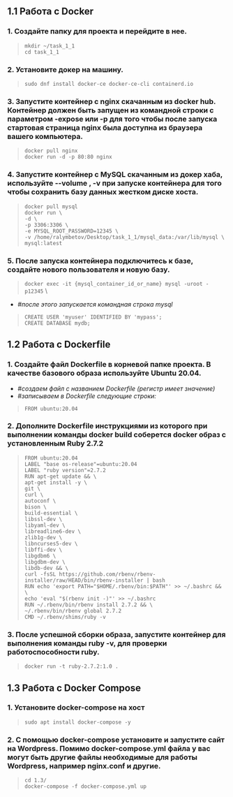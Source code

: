 ## 1.1 Работа с Docker

### 1. Создайте папку для проекта и перейдите в нее.

> `mkdir ~/task_1_1` \
> `cd task_1_1`

### 2. Установите докер на машину.

> `sudo dnf install docker-ce docker-ce-cli containerd.io`

### 3. Запустите контейнер с nginx скачанным из docker hub. Контейнер должен быть запущен из командной строки с параметром -expose или -p для того чтобы после запуска стартовая страница nginx была доступна из браузера вашего компьютера.

> `docker pull nginx` \
> `docker run -d -p 80:80 nginx`

### 4. Запустите контейнер с MySQL скачанным из докер хаба, используйте --volume , -v при запуске контейнера для того чтобы сохранить базу данных жестком диске хоста.

> `docker pull mysql` \
> `docker run \`\
> `-d \`\
> `-p 3306:3306 \`\
> `-e MYSQL_ROOT_PASSWORD=12345 \`\
> `-v /home/ralymbetov/Desktop/task_1_1/mysql_data:/var/lib/mysql \`\
> `mysql:latest`

### 5. После запуска контейнера подключитесь к базе, создайте нового пользователя и новую базу.

> `docker exec -it {mysql_container_id_or_name} mysql -uroot -p12345` \

- _#после этого запускается командная строка mysql_

> `CREATE USER 'myuser' IDENTIFIED BY 'mypass';` \
> `CREATE DATABASE mydb;`

## 1.2 Работа с Dockerfile

### 1. Создайте файл Dockerfile в корневой папке проекта. В качестве базового образа используйте Ubuntu 20.04.

- _#создаем файл с названием Dockerfile (регистр имеет значение)_
- _#записываем в Dockerfile следующие строки:_

> `FROM ubuntu:20.04`

### 2. Дополните Dockerfile инструкциями из которого при выполнении команды docker build соберется docker образ с установленным Ruby 2.7.2

> `FROM ubuntu:20.04` \
> `LABEL "base os-release"=ubuntu:20.04 ` \
> `LABEL "ruby version"=2.7.2` \
> `RUN apt-get update && \` \
> `apt-get install -y \`\
> `git \`\
> `curl \`\
> `autoconf \`\
> `bison \`\
> `build-essential \`\
> `libssl-dev \`\
> `libyaml-dev \`\
> `libreadline6-dev \`\
> `zlib1g-dev \`\
> `libncurses5-dev \`\
> `libffi-dev \`\
> `libgdbm6 \`\
> `libgdbm-dev \`\
> `libdb-dev && \`\
> `curl -fsSL https://github.com/rbenv/rbenv-installer/raw/HEAD/bin/rbenv-installer | bash` \
> `RUN echo 'export PATH="$HOME/.rbenv/bin:$PATH"' >> ~/.bashrc && \` \
> `echo 'eval "$(rbenv init -)"' >> ~/.bashrc ` \
> `RUN ~/.rbenv/bin/rbenv install 2.7.2 && \` \
> `~/.rbenv/bin/rbenv global 2.7.2 ` \
> `CMD ~/.rbenv/shims/ruby -v`

### 3. После успешной сборки образа, запустите контейнер для выполнения команды ruby -v, для проверки работоспособности ruby.

> `docker run -t ruby-2.7.2:1.0 .`

## 1.3 Работа с Docker Compose

### 1. Установите docker-compose на хост

> `sudo apt install docker-compose -y`

### 2. С помощью docker-compose установите и запустите сайт на Wordpress. Помимо docker-compose.yml файла у вас могут быть другие файлы необходимые для работы Wordpress, например nginx.conf и другие.

> `cd 1.3/` \
> `docker-compose -f docker-compose.yml up`

